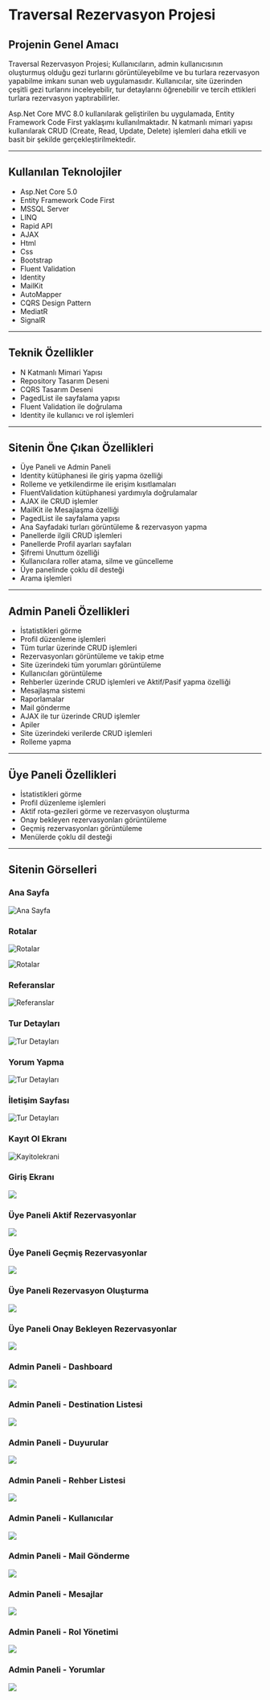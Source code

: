# Traversal Rezervasyon Projesi

## Projenin Genel Amacı

Traversal Rezervasyon Projesi; Kullanıcıların, admin kullanıcısının oluşturmuş olduğu gezi turlarını görüntüleyebilme ve bu turlara rezervasyon yapabilme imkanı sunan web uygulamasıdır. Kullanıcılar, site üzerinden çeşitli gezi turlarını inceleyebilir, tur detaylarını öğrenebilir ve tercih ettikleri turlara rezervasyon yaptırabilirler.

Asp.Net Core MVC 8.0 kullanılarak geliştirilen bu uygulamada, Entity Framework Code First yaklaşımı kullanılmaktadır. N katmanlı mimari yapısı kullanılarak CRUD (Create, Read, Update, Delete) işlemleri daha etkili ve basit bir şekilde gerçekleştirilmektedir.

---

## Kullanılan Teknolojiler

- Asp.Net Core 5.0  
- Entity Framework Code First  
- MSSQL Server  
- LINQ  
- Rapid API  
- AJAX  
- Html  
- Css  
- Bootstrap  
- Fluent Validation  
- Identity  
- MailKit  
- AutoMapper  
- CQRS Design Pattern  
- MediatR  
- SignalR  

---

## Teknik Özellikler

- N Katmanlı Mimari Yapısı  
- Repository Tasarım Deseni  
- CQRS Tasarım Deseni  
- PagedList ile sayfalama yapısı  
- Fluent Validation ile doğrulama  
- Identity ile kullanıcı ve rol işlemleri  

---

## Sitenin Öne Çıkan Özellikleri

- Üye Paneli ve Admin Paneli  
- Identity kütüphanesi ile giriş yapma özelliği  
- Rolleme ve yetkilendirme ile erişim kısıtlamaları  
- FluentValidation kütüphanesi yardımıyla doğrulamalar  
- AJAX ile CRUD işlemler  
- MailKit ile Mesajlaşma özelliği  
- PagedList ile sayfalama yapısı  
- Ana Sayfadaki turları görüntüleme & rezervasyon yapma  
- Panellerde ilgili CRUD işlemleri  
- Panellerde Profil ayarları sayfaları  
- Şifremi Unuttum özelliği  
- Kullanıcılara roller atama, silme ve güncelleme  
- Üye panelinde çoklu dil desteği  
- Arama işlemleri  

---

## Admin Paneli Özellikleri

- İstatistikleri görme  
- Profil düzenleme işlemleri  
- Tüm turlar üzerinde CRUD işlemleri  
- Rezervasyonları görüntüleme ve takip etme  
- Site üzerindeki tüm yorumları görüntüleme  
- Kullanıcıları görüntüleme  
- Rehberler üzerinde CRUD işlemleri ve Aktif/Pasif yapma özelliği  
- Mesajlaşma sistemi  
- Raporlamalar  
- Mail gönderme  
- AJAX ile tur üzerinde CRUD işlemler  
- Apiler  
- Site üzerindeki verilerde CRUD işlemleri  
- Rolleme yapma  

---

## Üye Paneli Özellikleri

- İstatistikleri görme  
- Profil düzenleme işlemleri  
- Aktif rota-gezileri görme ve rezervasyon oluşturma  
- Onay bekleyen rezervasyonları görüntüleme  
- Geçmiş rezervasyonları görüntüleme  
- Menülerde çoklu dil desteği  

---

## Sitenin Görselleri

### Ana Sayfa
![Ana Sayfa](https://github.com/AOghuz/TraversalCoreProje/blob/master/TraversalCoreProje/wwwroot/Traversalgithubimages/site/default1.png)

### Rotalar
![Rotalar](https://github.com/AOghuz/TraversalCoreProje/blob/master/TraversalCoreProje/wwwroot/Traversalgithubimages/site/defaultdestination.png)

![Rotalar](https://github.com/AOghuz/TraversalCoreProje/blob/master/TraversalCoreProje/wwwroot/Traversalgithubimages/site/dest2.png)

### Referanslar
![Referanslar](https://github.com/AOghuz/TraversalCoreProje/blob/master/TraversalCoreProje/wwwroot/Traversalgithubimages/site/testimonial.png)

### Tur Detayları
![Tur Detayları](https://github.com/AOghuz/TraversalCoreProje/blob/master/TraversalCoreProje/wwwroot/Traversalgithubimages/site/turdetails.png)

### Yorum Yapma
![Tur Detayları](https://github.com/AOghuz/TraversalCoreProje/blob/master/TraversalCoreProje/wwwroot/Traversalgithubimages/site/turdetails2.png)

### İletişim Sayfası
![Tur Detayları](https://github.com/AOghuz/TraversalCoreProje/blob/master/TraversalCoreProje/wwwroot/Traversalgithubimages/uye/comment.png)

### Kayıt Ol Ekranı
![Kayitolekrani](https://github.com/AOghuz/TraversalCoreProje/blob/master/TraversalCoreProje/wwwroot/Traversalgithubimages/login/kayitol.png)

### Giriş Ekranı
![](https://github.com/AOghuz/TraversalCoreProje/blob/master/TraversalCoreProje/wwwroot/Traversalgithubimages/login/giris.png)

### Üye Paneli Aktif Rezervasyonlar
![](https://github.com/AOghuz/TraversalCoreProje/blob/master/TraversalCoreProje/wwwroot/Traversalgithubimages/uye/activreserv.png)

### Üye Paneli Geçmiş Rezervasyonlar
![](https://github.com/AOghuz/TraversalCoreProje/blob/master/TraversalCoreProje/wwwroot/Traversalgithubimages/uye/oldreserv.png)

### Üye Paneli Rezervasyon Oluşturma
![](https://github.com/AOghuz/TraversalCoreProje/blob/master/TraversalCoreProje/wwwroot/Traversalgithubimages/uye/newreserv.png)

### Üye Paneli Onay Bekleyen Rezervasyonlar
![](https://github.com/AOghuz/TraversalCoreProje/blob/master/TraversalCoreProje/wwwroot/Traversalgithubimages/uye/currentreserv.png)

### Admin Paneli - Dashboard
![](https://github.com/AOghuz/TraversalCoreProje/blob/master/TraversalCoreProje/wwwroot/Traversalgithubimages/admin/dashboard.png)

### Admin Paneli - Destination Listesi
![](https://github.com/AOghuz/TraversalCoreProje/blob/master/TraversalCoreProje/wwwroot/Traversalgithubimages/admin/destination.png)

### Admin Paneli - Duyurular
![](https://github.com/AOghuz/TraversalCoreProje/blob/master/TraversalCoreProje/wwwroot/Traversalgithubimages/admin/duyuru.png)

### Admin Paneli - Rehber Listesi
![](https://github.com/AOghuz/TraversalCoreProje/blob/master/TraversalCoreProje/wwwroot/Traversalgithubimages/admin/guides.png)

### Admin Paneli - Kullanıcılar
![](https://github.com/AOghuz/TraversalCoreProje/blob/master/TraversalCoreProje/wwwroot/Traversalgithubimages/admin/kullanicilar.png)

### Admin Paneli - Mail Gönderme
![](https://github.com/AOghuz/TraversalCoreProje/blob/master/TraversalCoreProje/wwwroot/Traversalgithubimages/admin/mail.png)

### Admin Paneli - Mesajlar
![](https://github.com/AOghuz/TraversalCoreProje/blob/master/TraversalCoreProje/wwwroot/Traversalgithubimages/admin/mesajlar.png)

### Admin Paneli - Rol Yönetimi
![](https://github.com/AOghuz/TraversalCoreProje/blob/master/TraversalCoreProje/wwwroot/Traversalgithubimages/admin/rol.png)

### Admin Paneli - Yorumlar
![](https://github.com/AOghuz/TraversalCoreProje/blob/master/TraversalCoreProje/wwwroot/Traversalgithubimages/admin/yorumlar.png)






